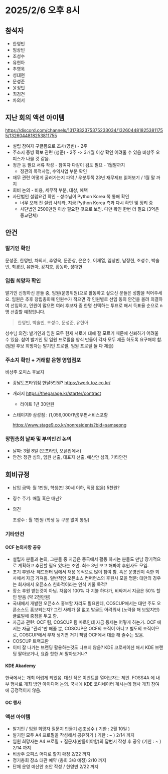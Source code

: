 # 2025/2/6 오후 8시

## 참석자
- 한영빈
- 임상빈
- 조성수
- 유현아
- 추영욱
- 성대현
- 문성준
- 윤정민
- 최경건
- 차의서

## 지난 회의 액션 아이템
https://discord.com/channels/1317832375375233034/1326044818253811755/1326044818253811755
- 설립 참여자 구글폼으로 조사(영빈) - 2주
- 주소지 증빙 확보 관련 (성준) - 2주 -> 3개월 이상 확인 어려울 수 있음 비상주 오피스가 나을 것 같음.
- 정관 등 필요 서류 작성 - 참여자 다같이 검토 필요 - 1월말까지
    - 정관의 목적사업, 수익사업 부분 확인
- 재무 관련 어떻게 굴러가는지 파악 / 우분투쪽 23년 재무제표 읽어보기 / 1월 말 까지
- 회비 논의 - 비용, 세무적 부분, 대상, 혜택
- 사단법인 설립요건 확인 - 성수님이 Python Korea 쪽 통해 확인
  - 너무 오래 전 설립 사례라, 지금 Python Korea 측과 다시 확인 및 정리 중
  - 사단법인 2500만원 이상 필요한 것으로 보임. 다만 확인 한번 더 필요 (3억은 종교단체)

## 안건

### 발기인 확인

문성준, 한영빈, 차의서, 추영욱, 문준상, 은은수, 이재열, 임상빈, 
남정현, 조성수, 박솔빈, 최경건, 유현아, 강치호, 황동하, 성대현

### 임원 희망자 확인

발기인 신청하신 분들 중, 임원(운영위원)으로 활동하고 싶으신 분들은 성함을 적어주세요.
임원은 추후 창립총회때 인원수가 적으면 각 인원별로 선임 동의 안건을 올려 의결하여 선임하고, 인원이 많으면 여러 후보자 중 한명 선택하는 투표로 해서 득표율 순으로 n명 선출할 예정입니다.
>
> 한영빈, 박솔빈, 조성수, 문성준, 유현아

성수님 의견: 발기인과 임원 모두 현재 서로에 대해 잘 모르기 때문에 신뢰하기 어려울 수 있음. 참여 발기인 및 임원 프로필을 양식 만들어 각자 모두 제출 하도록 요구해야 함. (임원 후보 희망자는 발기인 프로필, 임원 프로필 둘 다 제출)

### 주소지 확인 + 거래할 은행 영업점포
비상주 오피스 후보지
- 강남토즈타워점 한달5만원? https://work.toz.co.kr/
- 개러지 https://thegarage.kr/starter/contract
  - 라이트 1년 30만원
- 스테이지9 삼성점 : (1,056,000/1년)우편서비스포함

    https://www.stage9.co.kr/nonresidents?bid=samseong


### 창립총회 날짜 및 부의안건 논의
- 날짜: 3월 8일 (오프라인, 오픈업에서)
- 안건: 정관 심의, 임원 선출, 대표자 선출, 예산안 심의, 기타안건

## 회비규정
- 납입 금액: 월 1만원, 학생(만 30세 이하, 직장 없음) 5천원?
- 징수 주기: 매월 혹은 매년?
- 의견

    조성수 : 월 1만원 (학생 등 구분 없이 통일)


### 기타안건
#### OCF 논의사항 공유
- 설립자 분들과 논의, 그분들 중 지금은 중국에서 활동 하시는 분들도 만남
장기적으로 계획하고 추진할 필요 있다는 조언. 최소 3년 보고 해봐야 후원사도 모임.
- 초기 후원사: 헤드헌터 팀에서 채용 목적으로 많이 참여 함. 혹은 운영진이 속한 회사에서 자금 가져옴.
일반적인 오픈소스 컨퍼런스의 후원사 모을 명분: 대만의 경우는 회사에서 오픈소스 친화적이라는 인식 키울 목적?
- 장소 후원 받는것이 아님. 처음에 100% 다 지불 하다가, 비싸져서 지금은 50% 할인 받음 (약 2천만원)
- 국내에서 개발한 오픈소스 홍보할 자리도 필요한데, COSCUP에서는 대만 주도 오픈소스도 홍보되는지? 그런 사례가 잘 없고 발굴도 어려워서 (노력을 해 보았지만) 글로벌에 중점을 두고 함.
- 자금과 관련: OCF 팀, COSCUP 팀 따로인데 자금 통제는 어떻게 하는가. OCF 에서는 자금 "관리"만 해줄 뿐, COSCUP은 OCF의 조직이 아니고 별도의 조직이므로, COSCUP에서 부채 생기면 거기 책임 OCF에서 대출 해 줄수는 있음.
- COSCUP 트랙교환
- 이미 잘 나가는 브랜딩 활용하는것도 나쁘지 않음? KDE 코로케이션 해서 KDE 브랜딩 팔아보거나, 요즘 핫한 AI 팔아보거나?
#### KDE Akademy
한국에서는 개최 어렵게 되었음. 대신 작은 이벤트를 열어보자는 제안.
FOSS4A 에 내부 행사로 개최 방안 아이디어 논의.
국내에 KDE 코디네이터 계시는데 행사 개최 참여에 긍정적이지 않음.
#### OC 행사


### 액션 아이템
- 발기인 / 임원 희망자 질문지 만들기 @조성수 ( 기한 : 2월 10일 )
- 발기인 모두 A4 프로필을 작성해서 공유하기 ( 기한 : ~ ) 2/14 까지
- 임원 희망자는 A4 프로필 + 질문지(만들어야함)의 답변서 작성 후 공유 (기한 : ~ ) 2/14 까지
- 비상주 오피스 어디로 할지 확정 2/22 까지
- 정기총회 장소 대관 예약 (총회 3/8 예정) 2/10 까지
- 단체 운영 예산안 초안 작성 / 한영빈 2/22 까지
